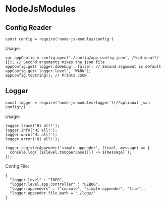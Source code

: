 # NodeJsModules

## Config Reader

`const config = require('node-js-modules/config')`

Usage:

```
var appConfig = config.open('./config/app-config.json', /*optional*/ {}); // Second arguments mixes the json file
appConfig.get('logger.doDebug', false); // Second argument is default
appConfig.get('logger.level', 'WARN');
appConfig.toString(); // Prints JSON
```


## Logger

`const logger = require('node-js-modules/logger')(/*optional json config*/)`

Usage:

```
logger.trace('Hi all!');
logger.info('Hi all!');
logger.warn('Hi all!');
logger.error('Hi all!');

logger.registerAppender('simple-appender', (level, message) => {
  console.log(`[${level.toUpperCase()}] -> ${message}`);
});

```

Config File: 

```application/json
{
  "logger.level" : "INFO",
  "logger.level.app.controller" : "DEBUG",
  "logger.appenders" : ["console", "simple-appender", "file"],
  "logger.appender.file.path = "./logs/"
}
```
